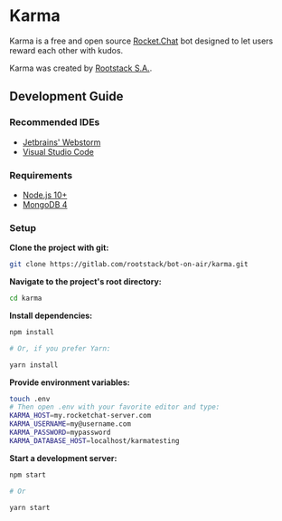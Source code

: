 # Karma

Karma is a free and open source [Rocket.Chat](https://rocket.chat/) bot designed to let users reward each other with kudos.

Karma was created by [Rootstack S.A.](https://www.rootstack.com/en).

## Development Guide

### Recommended IDEs

- [Jetbrains' Webstorm](https://www.jetbrains.com/webstorm/)
- [Visual Studio Code](https://code.visualstudio.com/)

### Requirements

- [Node.js 10+](https://nodejs.org/en/)
- [MongoDB 4](https://docs.mongodb.com/manual/installation/)

### Setup

__Clone the project with git:__

<!-- TODO: Update project URL once (and if) it changes to Github -->
```bash
git clone https://gitlab.com/rootstack/bot-on-air/karma.git
```

__Navigate to the project's root directory:__

```bash
cd karma
```

__Install dependencies:__

```bash
npm install

# Or, if you prefer Yarn:

yarn install
```

__Provide environment variables:__

```bash
touch .env
# Then open .env with your favorite editor and type:
KARMA_HOST=my.rocketchat-server.com
KARMA_USERNAME=my@username.com
KARMA_PASSWORD=mypassword
KARMA_DATABASE_HOST=localhost/karmatesting
```

__Start a development server:__

```bash
npm start

# Or

yarn start
```
